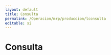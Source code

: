 ```yaml
---
layout: default
title: Consulta
permalink: /Operacion/mrp/produccion/lconsulta
editable: si
---
```


# Consulta

